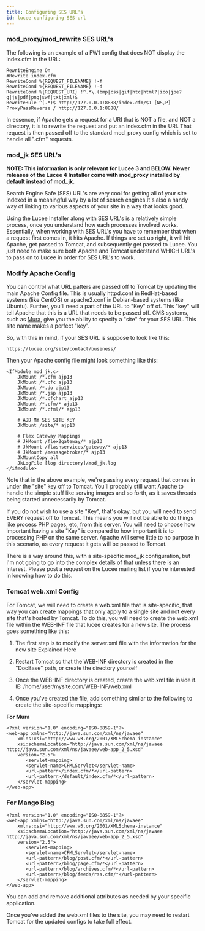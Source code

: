 ```yaml
---
title: Configuring SES URL's
id: lucee-configuring-SES-url
---
```


### mod_proxy/mod_rewrite SES URL's ###

The following is an example of a FW1 config that does NOT display the index.cfm in the URL:

	RewriteEngine On
	#Rewrite index.cfm
	RewriteCond %{REQUEST_FILENAME} !-f
	RewriteCond %{REQUEST_FILENAME} !-d
	RewriteCond %{REQUEST_URI} !^.*\.(bmp|css|gif|htc|html?|ico|jpe?g|js|pdf|png|swf|txt|xml)$
	RewriteRule ^(.*)$ http://127.0.0.1:8888/index.cfm/$1 [NS,P]
	ProxyPassReverse / http://127.0.0.1:8888/

In essence, if Apache gets a request for a URI that is NOT a file, and NOT a directory, it is to rewrite the request and put an index.cfm in the URI. That request is then passed off to the standard mod_proxy config which is set to handle all ".cfm" requests.

### mod_jk SES URL's ###

**NOTE: This information is only relevant for Lucee 3 and BELOW. Newer releases of the Lucee 4 Installer come with mod_proxy installed by default instead of mod_jk.**

Search Engine Safe (SES) URL's are very cool for getting all of your site indexed in a meaningful way by a lot of search engines.It's also a handy way of linking to various aspects of your site in a way that looks good.

Using the Lucee Installer along with SES URL's is a relatively simple process, once you understand how each processes involved works. Essentially, when working with SES URL's you have to remember that when a request first comes in, it hits Apache. If things are set up right, it will hit Apache, get passed to Tomcat, and subsequently get passed to Lucee. You just need to make sure both Apache and Tomcat understand WHICH URL's to pass on to Lucee in order for SES URL's to work.

### Modify Apache Config ###

You can control what URL patters are passed off to Tomcat by updating the main Apache Config file. This is usually httpd.conf in RedHat-based systems (like CentOS) or apache2.conf in Debian-based systems (like Ubuntu). Further, you'll need a part of the URL to "Key" off of. This "key" will tell Apache that this is a URL that needs to be passed off. CMS systems, such as [Mura](http://getmura.com/), give you the ability to specify a "site" for your SES URL. This site name makes a perfect "key".

So, with this in mind, if your SES URL is suppose to look like this:

	https://lucee.org/site/contact/business/

Then your Apache config file might look something like this:

	<IfModule mod_jk.c>
		JkMount /*.cfm ajp13
		JkMount /*.cfc ajp13
		JkMount /*.do ajp13
		JkMount /*.jsp ajp13
		JkMount /*.cfchart ajp13
		JkMount /*.cfm/* ajp13
		JkMount /*.cfml/* ajp13

		# ADD MY SES SITE KEY
		JkMount /site/* ajp13

		# Flex Gateway Mappings
		# JkMount /flex2gateway/* ajp13
		# JkMount /flashservices/gateway/* ajp13
		# JkMount /messagebroker/* ajp13
		JkMountCopy all
		JkLogFile [log directory]/mod_jk.log
	</ifmodule>

Note that in the above example, we're passing every request that comes in under the "site" key off to Tomcat. You'll probably still want Apache to handle the simple stuff like serving images and so forth, as it saves threads being started unnecessarily by Tomcat.

If you do not wish to use a site "Key", that's okay, but you will need to send EVERY request off to Tomcat. This means you will not be able to do things like process PHP pages, etc, from this server. You will need to choose how important having a site "Key" is compared to how important it is to processing PHP on the same server. Apache will serve little to no purpose in this scenario, as every request it gets will be passed to Tomcat.

There is a way around this, with a site-specific mod_jk configuration, but I'm not going to go into the complex details of that unless there is an interest. Please post a request on the Lucee mailing list if you're interested in knowing how to do this.

### Tomcat web.xml Config ###

For Tomcat, we will need to create a web.xml file that is site-specific, that way you can create mappings that only apply to a single site and not every site that's hosted by Tomcat. To do this, you will need to create the web.xml file within the WEB-INF file that lucee creates for a new site. The process goes something like this:

1. The first step is to modify the server.xml file with the information for the new site Explained Here

1. Restart Tomcat so that the WEB-INF directory is created in the "DocBase" path, or create the directory yourself

1. Once the WEB-INF directory is created, create the web.xml file inside it. IE: /home/user/mysite.com/WEB-INF/web.xml

1. Once you've created the file, add something similar to the following to create the site-specific mappings:

**For Mura**

```lucee
<?xml version="1.0" encoding="ISO-8859-1"?>
<web-app xmlns="http://java.sun.com/xml/ns/javaee"
    xmlns:xsi="http://www.w3.org/2001/XMLSchema-instance"
    xsi:schemaLocation="http://java.sun.com/xml/ns/javaee http://java.sun.com/xml/ns/javaee/web-app_2_5.xsd"
    version="2.5">
       <servlet-mapping>
       <servlet-name>CFMLServlet</servlet-name>
       <url-pattern>/index.cfm/*</url-pattern>
       <url-pattern>/default/index.cfm/*</url-pattern>
    </servlet-mapping>
</web-app>
```

### For Mango Blog ###

```lucee
<?xml version="1.0" encoding="ISO-8859-1"?>
<web-app xmlns="http://java.sun.com/xml/ns/javaee"
    xmlns:xsi="http://www.w3.org/2001/XMLSchema-instance"
    xsi:schemaLocation="http://java.sun.com/xml/ns/javaee http://java.sun.com/xml/ns/javaee/web-app_2_5.xsd"
    version="2.5">
       <servlet-mapping>
       <servlet-name>CFMLServlet</servlet-name>
       <url-pattern>/blog/post.cfm/*</url-pattern>
       <url-pattern>/blog/page.cfm/*</url-pattern>
       <url-pattern>/blog/archives.cfm/*</url-pattern>
       <url-pattern>/blog/feeds/rss.cfm/*</url-pattern>
    </servlet-mapping>
</web-app>
```

You can add and remove additional <url-pattern></url-pattern> attributes as needed by your specific application.

Once you've added the web.xml files to the site, you may need to restart Tomcat for the updated configs to take full effect.
